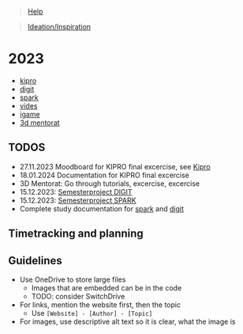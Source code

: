 > [Help](/help)

> [Ideation/Inspiration](/ideation)

# 2023

- [kipro](/kipro)
- [digit](/digit)
- [spark](/spark)
- [vides](/vides)
- [igame](/igame)
- [3d mentorat](/3d_mentorat)

## TODOS


- 27.11.2023 Moodboard for KIPRO final excercise, see [Kipro](/kipro)
- 18.01.2024 Documentation for KIPRO final excercise
- 3D Mentorat: Go through tutorials, excercise, excercise
- 15.12.2023: [Semesterproject DIGIT](/digit/semesterproject)
- 15.12.2023: [Semesterproject SPARK](https://exorciser.ch/di/ba23/spark/semesterprojekt)
- Complete study documentation for [spark](/spark) and [digit](/digit)

## Timetracking and planning



## Guidelines

- Use OneDrive to store large files
  - Images that are embedded can be in the code
  - TODO: consider SwitchDrive
- For links, mention the website first, then the topic
  - Use `[Website] - [Author] - [Topic]`
- For images, use descriptive alt text so it is clear, what the image is